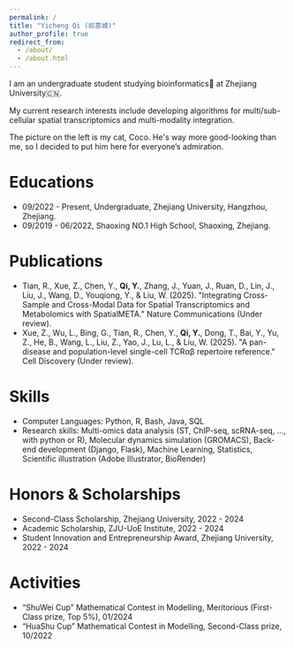 ```yaml
---
permalink: /
title: "Yicheng Qi (祁意城)"
author_profile: true
redirect_from: 
  - /about/
  - /about.html
---
```


I am an undergraduate student studying bioinformatics🧬 at Zhejiang University🇨🇳.

My current research interests include developing algorithms for multi/sub-cellular spatial transcriptomics and multi-modality integration. 

The picture on the left is my cat, Coco. He's way more good-looking than me, so I decided to put him here for everyone’s admiration.

Educations
======
- 09/2022 - Present, Undergraduate, Zhejiang University, Hangzhou, Zhejiang.
- 09/2019 - 06/2022, Shaoxing NO.1 High School, Shaoxing, Zhejiang.

Publications
======
- Tian, R., Xue, Z., Chen, Y., **Qi, Y.**, Zhang, J., Yuan, J., Ruan, D., Lin, J., Liu, J., Wang, D., Youqiong, Y., & Liu, W. (2025). "Integrating Cross-Sample and Cross-Modal Data for Spatial Transcriptomics and Metabolomics with SpatialMETA." Nature Communications (Under review).
- Xue, Z., Wu, L., Bing, G., Tian, R., Chen, Y., **Qi, Y.**, Dong, T., Bai, Y., Yu, Z., He, B., Wang, L., Liu, Z., Yao, J., Lu, L., & Liu, W. (2025). "A pan-disease and population-level single-cell TCRαβ
repertoire reference." Cell Discovery (Under review).

Skills
======
- Computer Languages: Python, R, Bash, Java, SQL
- Research skills: Multi-omics data analysis (ST, ChIP-seq, scRNA-seq, …, with python or
R), Molecular dynamics simulation (GROMACS), Back-end development (Django, Flask),
Machine Learning, Statistics, Scientific illustration (Adobe Illustrator, BioRender)

Honors & Scholarships
======
- Second-Class Scholarship, Zhejiang University, 2022 - 2024
- Academic Scholarship, ZJU-UoE Institute, 2022 - 2024
- Student Innovation and Entrepreneurship Award, Zhejiang University, 2022 - 2024

Activities
======
- “ShuWei Cup” Mathematical Contest in Modelling, Meritorious (First-Class prize, Top 5%), 01/2024
- “HuaShu Cup” Mathematical Contest in Modelling, Second-Class prize, 10/2022


